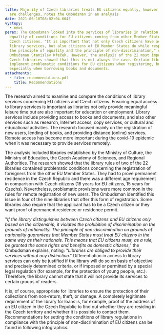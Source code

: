 ```yaml
---
title: Majority of Czech libraries treats EU citizens equally, however, there
  are challenges, notes the Ombudsman in an analysis
date: 2021-06-10T08:02:04.664Z
vystupy:
  - news
perex: The Ombudsman looked into the services of libraries in relation to
  equality of conditions for EU citizens coming from other Member States and
  Czech citizens. "It is important that not only Czech citizens have access to
  library services, but also citizens of EU Member States do while respecting
  the principle of equality and the principle of non-discrimination," said the
  Ombudsman Stanislav Křeček. However, the analysis of the 22 most important
  Czech libraries showed that this is not always the case. Certain libraries
  implement problematic conditions for EU citizens when registering, but
  especially when borrowing books and documents.
attachments:
  - file: recommendations.pdf
    title: Recommendations
---
```

<p>The research aimed to examine and compare the conditions of library services concerning EU citizens and Czech citizens. Ensuring equal access to library services is important as libraries not only provide meaningful leisure time but are also important for education or employment. Library services include providing access to books and documents, and also other services such as research, Internet access, copy services, or cultural and educational activities. The research focused mainly on the registration of new users, lending of books, and providing distance (online) services. Remote access has become more important during the covid-19 epidemic when it was necessary to provide services remotely.</p>
<p>The analysis included libraries established by the Ministry of Culture, the Ministry of Education, the Czech Academy of Sciences, and Regional Authorities. The research showed that the library rules of two of the 22 libraries contained problematic conditions concerning the registration of foreigners from the other EU Member States. They had to prove permanent residence in the Czech Republic and there was a different age requirement in comparison with Czech citizens (18 years for EU citizens, 15 years for Czechs). Nevertheless, problematic provisions were more common in the rules for remote registration of new users. The Ombudsman identified this issue in four of the nine libraries that offer this form of registration. Some libraries also require that the applicant has to be a Czech citizen or they want proof of permanent residence or residence permit.</p>
<p>"<em>If the library distinguishes between Czech citizens and EU citizens only based on the citizenship, it violates the prohibition of discrimination on the grounds of nationality. The principle of non-discrimination on grounds of nationality guarantees that Member States must treat EU citizens in the same way as their nationals. This means that EU citizens must, as a rule, be granted the same rights and benefits as domestic citizens</em>," the Ombudsman explains, noting: "<em>Libraries are obliged to provide their services without any distinction</em>." Differentiation in access to library services can only be justified if the library will do so on basis of objective and precisely determined criteria, or if imposed or permitted by a special legal regulation (for example, for the protection of young people, etc.). Therefore, the library cannot state that it will not provide its services to certain groups of readers.</p>
<p>It is, of course, appropriate for libraries to ensure the protection of their collections from non-return, theft, or damage. A completely legitimate requirement of the library for loans is, for example, proof of the address of an EU citizen in the Czech Republic to find out whether they are residing in the Czech territory and whether it is possible to contact them.<br>
Recommendations for setting the conditions of library regulations in compliance with the principle of non-discrimination of EU citizens can be found in following infographics.</p>
